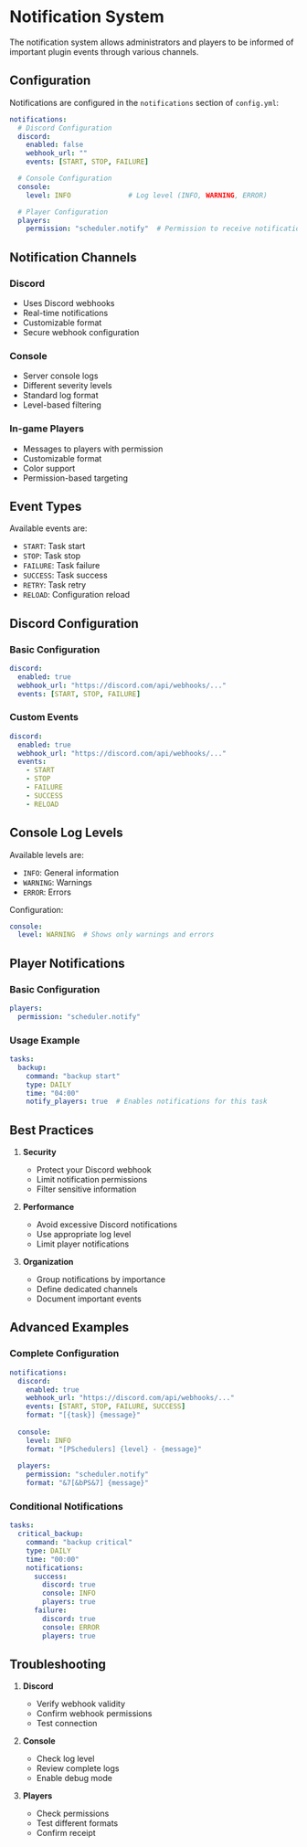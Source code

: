 # Notification System

The notification system allows administrators and players to be informed of important plugin events through various channels.

## Configuration

Notifications are configured in the `notifications` section of `config.yml`:

```yaml
notifications:
  # Discord Configuration
  discord:
    enabled: false
    webhook_url: ""
    events: [START, STOP, FAILURE]

  # Console Configuration
  console:
    level: INFO              # Log level (INFO, WARNING, ERROR)

  # Player Configuration
  players:
    permission: "scheduler.notify"  # Permission to receive notifications
```

## Notification Channels

### Discord
- Uses Discord webhooks
- Real-time notifications
- Customizable format
- Secure webhook configuration

### Console
- Server console logs
- Different severity levels
- Standard log format
- Level-based filtering

### In-game Players
- Messages to players with permission
- Customizable format
- Color support
- Permission-based targeting

## Event Types

Available events are:

- `START`: Task start
- `STOP`: Task stop
- `FAILURE`: Task failure
- `SUCCESS`: Task success
- `RETRY`: Task retry
- `RELOAD`: Configuration reload

## Discord Configuration

### Basic Configuration
```yaml
discord:
  enabled: true
  webhook_url: "https://discord.com/api/webhooks/..."
  events: [START, STOP, FAILURE]
```

### Custom Events
```yaml
discord:
  enabled: true
  webhook_url: "https://discord.com/api/webhooks/..."
  events: 
    - START
    - STOP
    - FAILURE
    - SUCCESS
    - RELOAD
```

## Console Log Levels

Available levels are:
- `INFO`: General information
- `WARNING`: Warnings
- `ERROR`: Errors

Configuration:
```yaml
console:
  level: WARNING  # Shows only warnings and errors
```

## Player Notifications

### Basic Configuration
```yaml
players:
  permission: "scheduler.notify"
```

### Usage Example
```yaml
tasks:
  backup:
    command: "backup start"
    type: DAILY
    time: "04:00"
    notify_players: true  # Enables notifications for this task
```

## Best Practices

1. **Security**
   - Protect your Discord webhook
   - Limit notification permissions
   - Filter sensitive information

2. **Performance**
   - Avoid excessive Discord notifications
   - Use appropriate log level
   - Limit player notifications

3. **Organization**
   - Group notifications by importance
   - Define dedicated channels
   - Document important events

## Advanced Examples

### Complete Configuration
```yaml
notifications:
  discord:
    enabled: true
    webhook_url: "https://discord.com/api/webhooks/..."
    events: [START, STOP, FAILURE, SUCCESS]
    format: "[{task}] {message}"
  
  console:
    level: INFO
    format: "[PSchedulers] {level} - {message}"
  
  players:
    permission: "scheduler.notify"
    format: "&7[&bPS&7] {message}"
```

### Conditional Notifications
```yaml
tasks:
  critical_backup:
    command: "backup critical"
    type: DAILY
    time: "00:00"
    notifications:
      success:
        discord: true
        console: INFO
        players: true
      failure:
        discord: true
        console: ERROR
        players: true
```

## Troubleshooting

1. **Discord**
   - Verify webhook validity
   - Confirm webhook permissions
   - Test connection

2. **Console**
   - Check log level
   - Review complete logs
   - Enable debug mode

3. **Players**
   - Check permissions
   - Test different formats
   - Confirm receipt 
